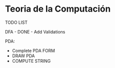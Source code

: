 # Teoria de la Computación
<p>TODO LIST</p>
  <p>DFA - DONE - Add Validations<ul>
  </ul></p>
  <p>PDA:<ul>
  <li>Complete PDA FORM</li>
  <li>DRAW PDA</li>
  <li>COMPUTE STRING</li>
  </ul></p>
